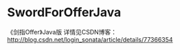 # SwordForOfferJava
《剑指Offer》Java版
详情见CSDN博客：http://blog.csdn.net/login_sonata/article/details/77366354
